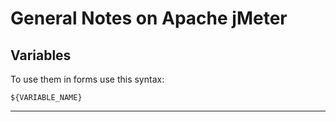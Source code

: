 # General Notes on Apache jMeter

## Variables

To use them in forms use this syntax:

```${VARIABLE_NAME}```

---

